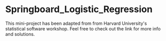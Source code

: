 # Springboard_Logistic_Regression
This mini-project has been adapted from from Harvard University's statistical software workshop. 
Feel free to check out the link for more info and solutions.